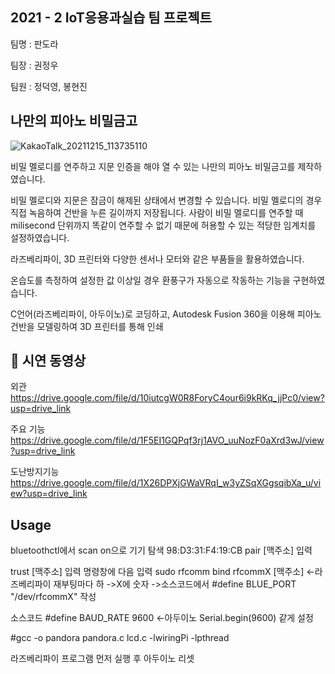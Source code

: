 ## 2021 - 2 IoT응용과실습 팀 프로젝트

팀명 : 판도라

팀장 : 권정우

팀원 : 정덕영, 봉현진



## 나만의 피아노 비밀금고

![KakaoTalk_20211215_113735110](https://github.com/BlackLair/PianoCoffer/assets/80610197/f12e4541-5272-499d-8d4c-331f52a04cbf)


비밀 멜로디를 연주하고 지문 인증을 해야 열 수 있는 나만의 피아노 비밀금고를 제작하였습니다.

비밀 멜로디와 지문은 잠금이 해제된 상태에서 변경할 수 있습니다. 비밀 멜로디의 경우 직접 녹음하여 건반을 누른 길이까지 저장됩니다. 사람이 비밀 멜로디를 연주할 때 milisecond 단위까지 똑같이 연주할 수 없기 때문에 허용할 수 있는 적당한 임계치를 설정하였습니다.

라즈베리파이, 3D 프린터와 다양한 센서나 모터와 같은 부품들을 활용하였습니다.

온습도를 측정하여 설정한 값 이상일 경우 환풍구가 자동으로 작동하는 기능을 구현하였습니다.

C언어(라즈베리파이, 아두이노)로 코딩하고, Autodesk Fusion 360을 이용해 피아노 건반을 모델링하여 3D 프린터를 통해 인쇄



## 🔗 시연 동영상

외관
https://drive.google.com/file/d/10iutcgW0R8ForyC4our6i9kRKq_jjPc0/view?usp=drive_link

주요 기능
https://drive.google.com/file/d/1F5EI1GQPqf3rj1AVO_uuNozF0aXrd3wJ/view?usp=drive_link

도난방지기능
https://drive.google.com/file/d/1X26DPXjGWaVRqI_w3yZSqXGgsqibXa_u/view?usp=drive_link

## Usage

bluetoothctl에서 scan on으로 기기 탐색
98:D3:31:F4:19:CB
pair [맥주소] 입력

trust [맥주소] 입력
명령창에 다음 입력
sudo rfcomm bind rfcommX [맥주소] <-라즈베리파이 재부팅마다 하
	->X에 숫자
	->소스코드에서 #define BLUE_PORT "/dev/rfcommX" 작성

소스코드
#define BAUD_RATE 9600 <-아두이노 Serial.begin(9600) 같게 설정

#gcc -o pandora pandora.c lcd.c -lwiringPi -lpthread

라즈베리파이 프로그램 먼저 실행 후 아두이노 리셋
